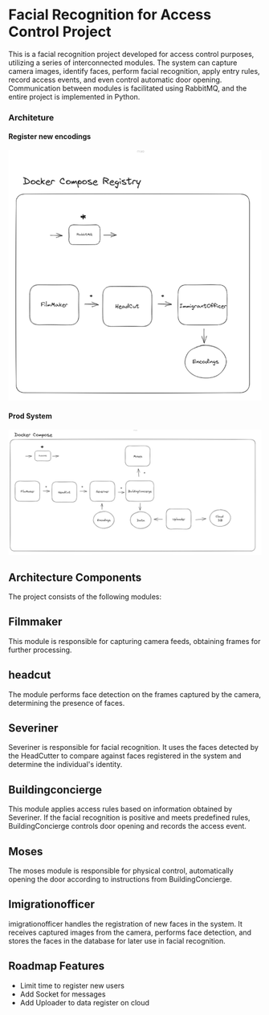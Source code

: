 # Facial Recognition for Access Control Project

This is a facial recognition project developed for access control purposes, utilizing a series of interconnected modules. The system can capture camera images, identify faces, perform facial recognition, apply entry rules, record access events, and even control automatic door opening. Communication between modules is facilitated using RabbitMQ, and the entire project is implemented in Python.

### Architeture

#### Register new encodings

![](arqui_registry.png)

#### Prod System

![](arqui_system.png)

## Architecture Components

The project consists of the following modules:

## Filmmaker 

This module is responsible for capturing camera feeds, obtaining frames for further processing.

## headcut 

The module performs face detection on the frames captured by the camera, determining the presence of faces.

## Severiner 

Severiner is responsible for facial recognition. It uses the faces detected by the HeadCutter to compare against faces registered in the system and determine the individual's identity.

## Buildingconcierge 

This module applies access rules based on information obtained by Severiner. If the facial recognition is positive and meets predefined rules, BuildingConcierge controls door opening and records the access event.

## Moses 

The moses module is responsible for physical control, automatically opening the door according to instructions from BuildingConcierge.

## Imigrationofficer 

imigrationofficer handles the registration of new faces in the system. It receives captured images from the camera, performs face detection, and stores the faces in the database for later use in facial recognition.


## Roadmap Features
- Limit time to register new users
- Add Socket for messages
- Add Uploader to data register on cloud
